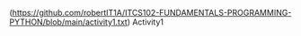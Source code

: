 (https://github.com/robertIT1A/ITCS102-FUNDAMENTALS-PROGRAMMING-PYTHON/blob/main/activity1.txt) Activity1
